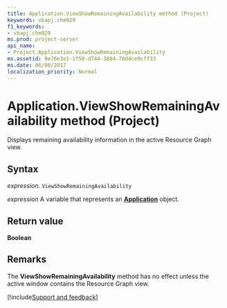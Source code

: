 ```yaml
---
title: Application.ViewShowRemainingAvailability method (Project)
keywords: vbapj.chm929
f1_keywords:
- vbapj.chm929
ms.prod: project-server
api_name:
- Project.Application.ViewShowRemainingAvailability
ms.assetid: 9e76e3e1-1f50-d744-3804-70d4ce9cff33
ms.date: 06/08/2017
localization_priority: Normal
---
```



# Application.ViewShowRemainingAvailability method (Project)

Displays remaining availability information in the active Resource Graph view.


## Syntax

_expression_. `ViewShowRemainingAvailability`

_expression_ A variable that represents an **[Application](Project.Application.md)** object.


## Return value

 **Boolean**


## Remarks

The  **ViewShowRemainingAvailability** method has no effect unless the active window contains the Resource Graph view.

[!include[Support and feedback](~/includes/feedback-boilerplate.md)]